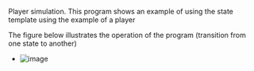 Player simulation.
This program shows an example of using the state template using the example of a player

The figure below illustrates the operation of the program (transition from one state to another)

- ![image](https://github.com/vadhub/StatePattern/assets/25302204/42b52738-809b-42aa-ad6f-69fa59efe624)
